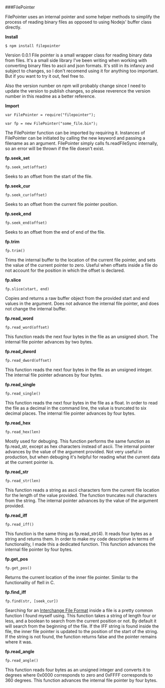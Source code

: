 ###FilePointer

FilePointer uses an internal pointer and some helper methods to simplify the process of reading binary files as opposed to using Nodejs' buffer class directly.

**Install**  
```
$ npm install filepointer
```  

Version 0.0.1 File pointer is a small wrapper class for reading binary data from files. It's a small side library I've been writing when working with converting binary files to ascii and json formats. It's still in its infancy and subject to changes, so I don't recomend using it for anything too important. But if you want to try it out, feel free to.  

Also the version number on npm will probably change since I need to update the version to publish changes, so please reverence the version number in this readme as a better reference.

**Import**  
```
var FilePointer = require("filepointer");

var fp = new FilePointer("some_file.bin");
```

The FilePointer function can be imported by requiring it. Instances of FilePointer can be initiated by calling the new keyword and passing a filename as an argument. FilePointer simply calls fs.readFileSync internally, so an error will be thrown if the file doesn't exist.


**fp.seek_set**
```
fp.seek_set(offset) 
```

Seeks to an offset from the start of the file.

**fp.seek_cur**
```
fp.seek_cur(offset) 
```

Seeks to an offset from the current file pointer position.

**fp.seek_end**
```
fp.seek_end(offset) 
```

Seeks to an offset from the end of end of the file.

**fp.trim**
```
fp.trim() 
```

Trims the internal buffer to the location of the current file pointer, and sets the value of the current pointer to zero. Useful when offsets inside a file do not account for the position in which the offset is declared.

**fp.slice**
```
fp.slice(start, end) 
```

Copies and returns a raw buffer object from the provided start and end values in the argument. Does not advance the internal file pointer, and does not change the internal buffer.

**fp.read_word**
```
fp.read_word(offset) 
```

This function reads the next four bytes in the file as an unsigned short. The internal file pointer advances by two bytes.

**fp.read_dword**
```
fp.read_dword(offset) 
```

This function reads the next four bytes in the file as an unsigned integer. The internal file pointer advances by four bytes.

**fp.read_single**
```
fp.read_single() 
```

This function reads the next four bytes in the file as a float. In order to read the file as a decimal in the command line, the value is truncated to six decimal places. The internal file pointer advances by four bytes.

**fp.read_hex**
```
fp.read_hex(len) 
```

Mostly used for debuging. This function performs the same function as fp.read_str, except as hex characters instead of ascii. The internal pointer advances by the value of the argument provided. Not very useful in production, but when debuging it's helpful for reading what the current data at the current pointer is.

**fp.read_str**
```
fp.read_str(len) 
```

This function reads a string as ascii characters form the current file location for the length of the value provided. The function truncates null characters from the string. The internal pointer advances by the value of the argument provided.

**fp.read_iff**
```
fp.read_iff() 
```

This function is the same thing as fp.read_str(4). It reads four bytes as a string and returns them. In order to make my code descriptive in terms of functionality, I made this a dedicated function. This function advances the internal file pointer by four bytes.

**fp.get_pos**
```
fp.get_pos() 
```

Returns the current location of the inner file pointer. Similar to the functionality of ftell in C.

**fp.find_iff**
```
fp.find(str, [seek_cur]) 
```
Searching for an [Interchange File Format](https://en.wikipedia.org/wiki/Interchange_File_Format) inside a file is a pretty common function I found myself using. This function takes a string of length four or less, and a boolean to search from the current position or not. By default it will search from the beginning of the file. If the IFF string is found inside the file, the inner file pointer is updated to the position of the start of the string. If the string is not found, the function returns false and the pointer remains where it was.

**fp.read_angle**
```
fp.read_angle() 
```

This function reads four bytes as an unsigned integer and converts it to degrees where 0x0000 corresponds to zero and 0xFFFF corresponds to 360 degrees. This function advances the internal file pointer by four bytes.

